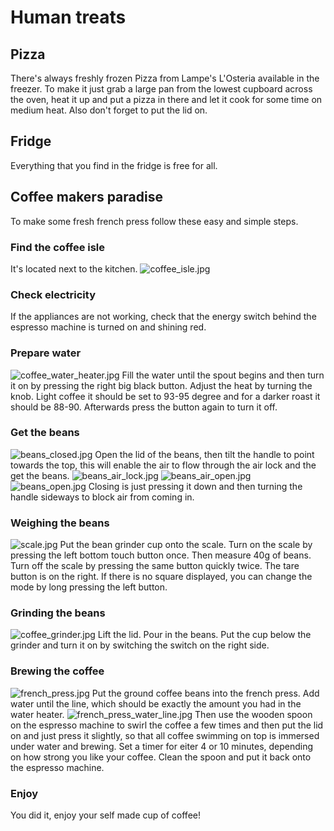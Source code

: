 # Human treats

## Pizza
There's always freshly frozen Pizza from Lampe's L'Osteria available in the freezer.
To make it just grab a large pan from the lowest cupboard across the oven, heat it up and put a pizza in there and let it cook for some time on medium heat. Also don't forget to put the lid on.

## Fridge
Everything that you find in the fridge is free for all.

## Coffee makers paradise
To make some fresh french press follow these easy and simple steps.

### Find the coffee isle
It's located next to the kitchen.
![coffee_isle.jpg](assets/coffee_isle.jpg)

### Check electricity
If the appliances are not working, check that the energy switch behind the espresso machine is turned on and shining red.

### Prepare water
![coffee_water_heater.jpg](assets/coffee_water_heater.jpg)
Fill the water until the spout begins and then turn it on by pressing the right big black button.
Adjust the heat by turning the knob.
Light coffee it should be set to 93-95 degree and for a darker roast it should be 88-90.
Afterwards press the button again to turn it off.

### Get the beans
![beans_closed.jpg](assets/beans_closed.jpg)
Open the lid of the beans, then tilt the handle to point towards the top, this will enable the air to flow through the air lock and the get the beans.
![beans_air_lock.jpg](assets/beans_air_lock.jpg)
![beans_air_open.jpg](assets/beans_air_open.jpg)
![beans_open.jpg](assets/beans_open.jpg)
Closing is just pressing it down and then turning the handle sideways to block air from coming in.

### Weighing the beans
![scale.jpg](assets/scale.jpg)
Put the bean grinder cup onto the scale.
Turn on the scale by pressing the left bottom touch button once.
Then measure 40g of beans.
Turn off the scale by pressing the same button quickly twice.
The tare button is on the right.
If there is no square displayed, you can change the mode by long pressing the left button.

### Grinding the beans
![coffee_grinder.jpg](assets/coffee_grinder.jpg)
Lift the lid.
Pour in the beans.
Put the cup below the grinder and turn it on by switching the switch on the right side.

### Brewing the coffee
![french_press.jpg](assets/french_press.jpg)
Put the ground coffee beans into the french press.
Add water until the line, which should be exactly the amount you had in the water heater.
![french_press_water_line.jpg](assets/french_press_water_line.jpg)
Then use the wooden spoon on the espresso machine to swirl the coffee a few times and then put the lid on and just press it slightly, so that all coffee swimming on top is immersed under water and brewing.
Set a timer for eiter 4 or 10 minutes, depending on how strong you like your coffee.
Clean the spoon and put it back onto the espresso machine.

### Enjoy

You did it, enjoy your self made cup of coffee!